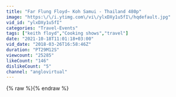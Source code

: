 ```yaml
---
title: "Far Flung Floyd~ Koh Samui - Thailand 480p"
image: "https:\/\/i.ytimg.com\/vi\/ylxDXy1u5fI\/hqdefault.jpg"
vid_id: "ylxDXy1u5fI"
categories: "Travel-Events"
tags: ["keith floyd","Cooking shows","travel"]
date: "2021-10-18T11:01:18+03:00"
vid_date: "2018-03-26T16:58:46Z"
duration: "PT29M12S"
viewcount: "25285"
likeCount: "146"
dislikeCount: "5"
channel: "anglovirtual"
---
```

{% raw %}{% endraw %}
